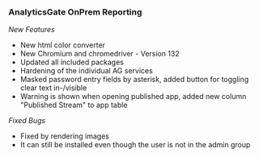 ### AnalyticsGate OnPrem Reporting

*New Features*
- New html color converter
- New Chromium and chromedriver - Version 132
- Updated all included packages
- Hardening of the individual AG services
- Masked password entry fields by asterisk, added button for toggling clear text in-/visible
- Warning is shown when opening published app, added new column "Published Stream" to app table

*Fixed Bugs*
- Fixed by rendering images
- It can still be installed even though the user is not in the admin group

